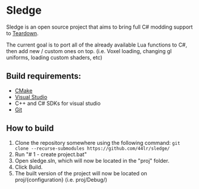 # Sledge
Sledge is an open source project that aims to bring full C# modding support to [Teardown](https://store.steampowered.com/app/1167630/Teardown/).

The current goal is to port all of the already available Lua functions to C#, then add new / custom ones on top. (i.e. Voxel loading, changing gl uniforms, loading custom shaders, etc)

## Build requirements:
* [CMake](https://cmake.org/download/)
* [Visual Studio](https://visualstudio.microsoft.com/)
* C++ and C# SDKs for visual studio
* [Git](https://git-scm.com/downloads)

## How to build
1. Clone the repository somewhere using the following command:
``git clone --recurse-submodules https://github.com/44lr/sledge/``
2. Run "# 1 - create project.bat"
3. Open sledge.sln, which will now be located in the "proj" folder.
4. Click Build.
5. The built version of the project will now be located on proj/{configuration} (i.e. proj/Debug/)

